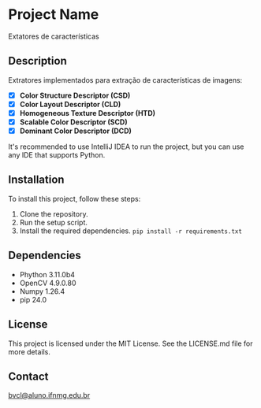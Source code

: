 
# Project Name

Extatores de características

## Description

Extratores implementados para extração de características de imagens:

- [x] **Color Structure Descriptor (CSD)**
- [x] **Color Layout Descriptor (CLD)**
- [x] **Homogeneous Texture Descriptor (HTD)**
- [x] **Scalable Color Descriptor (SCD)**
- [x] **Dominant Color Descriptor (DCD)** 

It's recommended to use IntelliJ IDEA to run the project, but you can use any IDE that supports Python.

## Installation

To install this project, follow these steps:

1. Clone the repository.
2. Run the setup script.
3. Install the required dependencies. `pip install -r requirements.txt`

## Dependencies
* Phython 3.11.0b4
* OpenCV 4.9.0.80
* Numpy  1.26.4
* pip 24.0


## License

This project is licensed under the MIT License. See the LICENSE.md file for more details.

## Contact

bvcl@aluno.ifnmg.edu.br



